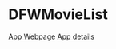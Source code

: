 # DFWMovieList

[App Webpage](https://sylada.github.io/DFWMovies/)
[App details](https://sylada.github.io/DFWMovies/about)